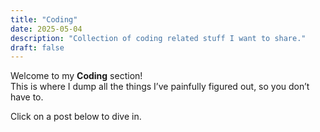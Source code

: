 ```yaml
---
title: "Coding"
date: 2025-05-04
description: "Collection of coding related stuff I want to share."
draft: false
---
```


Welcome to my **Coding** section!  
This is where I dump all the things I’ve painfully figured out, so you don’t have to.

Click on a post below to dive in.

